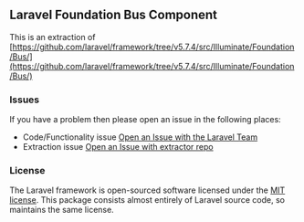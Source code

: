 ## Laravel Foundation Bus Component

This is an extraction of [https://github.com/laravel/framework/tree/v5.7.4/src/Illuminate/Foundation/Bus/](https://github.com/laravel/framework/tree/v5.7.4/src/Illuminate/Foundation/Bus/)


### Issues

If you have a problem then please open an issue in the following places:

* Code/Functionality issue [Open an Issue with the Laravel Team](https://github.com/laravel/framework/issues/new/choose)
* Extraction issue [Open an Issue with extractor repo](https://github.com/laravel-foundation/readme/issues/new)


### License

The Laravel framework is open-sourced software licensed under the [MIT license](http://opensource.org/licenses/MIT). This package consists almost entirely of Laravel source code, so maintains the same license.
